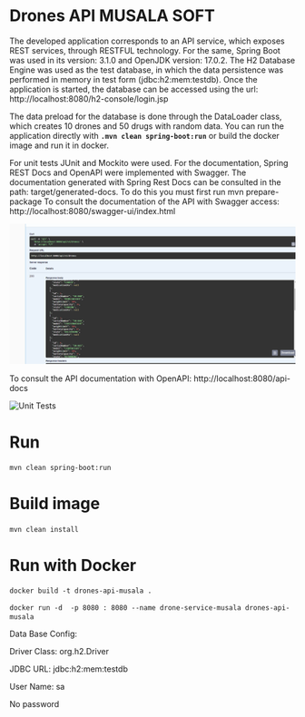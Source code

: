 # Drones API MUSALA SOFT
The developed application corresponds to an API service, which exposes REST services, through RESTFUL technology.
For the same, Spring Boot was used in its version: 3.1.0 and OpenJDK version: 17.0.2.
The H2 Database Engine was used as the test database, in which the data persistence was performed in memory in test form (jdbc:h2:mem:testdb).
Once the application is started, the database can be accessed using the url:
http://localhost:8080/h2-console/login.jsp

The data preload for the database is done through the DataLoader class, which creates 10 drones and 50 drugs with random data.
You can run the application directly with **`.mvn clean spring-boot:run`** or build the docker image and run it in docker.

For unit tests JUnit and Mockito were used.
For the documentation, Spring REST Docs and OpenAPI were implemented with Swagger.
The documentation generated with Spring Rest Docs can be consulted in the path: target/generated-docs. To do this you must first run mvn prepare-package
To consult the documentation of the API with Swagger access:
http://localhost:8080/swagger-ui/index.html

![](src/docs/img/swagger.png)

To consult the API documentation with OpenAPI:
http://localhost:8080/api-docs

![](D:\1PROGRAMACION\REPO_CODIGOS\drones_musala_soft\src\docs\img\Test.png "Unit Tests")

# Run

```
mvn clean spring-boot:run
```
# Build image

`mvn clean install`


# Run with Docker
```
docker build -t drones-api-musala .
```

```
docker run -d  -p 8080 : 8080 --name drone-service-musala drones-api-musala
```

Data Base Config:

Driver Class: org.h2.Driver

JDBC URL: jdbc:h2:mem:testdb

User Name: sa

No password




